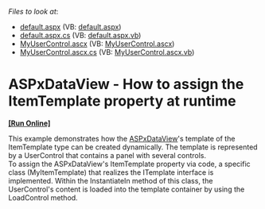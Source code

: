 <!-- default file list -->
*Files to look at*:

* [default.aspx](./CS/WebSite/default.aspx) (VB: [default.aspx](./VB/WebSite/default.aspx))
* [default.aspx.cs](./CS/WebSite/default.aspx.cs) (VB: [default.aspx.vb](./VB/WebSite/default.aspx.vb))
* [MyUserControl.ascx](./CS/WebSite/MyUserControl.ascx) (VB: [MyUserControl.ascx](./VB/WebSite/MyUserControl.ascx))
* [MyUserControl.ascx.cs](./CS/WebSite/MyUserControl.ascx.cs) (VB: [MyUserControl.ascx.vb](./VB/WebSite/MyUserControl.ascx.vb))
<!-- default file list end -->
# ASPxDataView - How to assign the ItemTemplate property at runtime
<!-- run online -->
**[[Run Online]](https://codecentral.devexpress.com/e1433/)**
<!-- run online end -->


<p>This example demonstrates how the <a href="https://documentation.devexpress.com/#AspNet/clsDevExpressWebASPxDataViewtopic">ASPxDataView</a>'s template of the ItemTemplate type can be created dynamically. The template is represented by a UserControl that contains a panel with several controls. <br> To assign the ASPxDataView's ItemTemplate property via code, a specific class (MyItemTemplate) that realizes the ITemplate interface is implemented. Within the InstantiateIn method of this class, the UserControl's content is loaded into the template container by using the LoadControl method.</p>

<br/>


